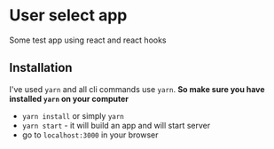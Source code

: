 # User select app
Some test app using react and react hooks

## Installation
I've used `yarn` and all cli commands use `yarn`.
**So make sure you have installed `yarn` on your computer**

* `yarn install` or simply `yarn`
* `yarn start` - it will build an app and will start server
* go to `localhost:3000` in your browser
